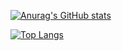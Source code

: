 [![Anurag's GitHub stats](https://github-readme-stats.vercel.app/api?username=Innokentie&show_icons=true&theme=dark&bg_color=30,e96443,904e95&text_color=ffffff&icon_color=e9d179)](https://github.com/Innokentie/Innokentie/)

[![Top Langs](https://github-readme-stats.vercel.app/api/top-langs/?username=Innokentie&langs_count=5)](https://github.com/Innokentie/Innokentie)
